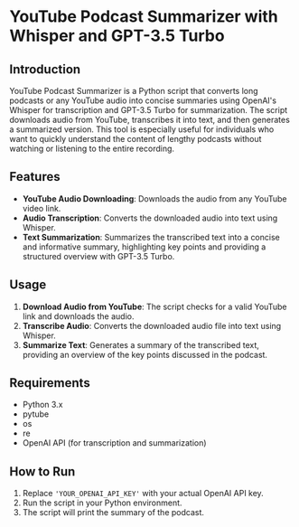 # YouTube Podcast Summarizer with Whisper and GPT-3.5 Turbo

## Introduction

YouTube Podcast Summarizer is a Python script that converts long podcasts or any YouTube audio into concise summaries using OpenAI's Whisper for transcription and GPT-3.5 Turbo for summarization. The script downloads audio from YouTube, transcribes it into text, and then generates a summarized version. This tool is especially useful for individuals who want to quickly understand the content of lengthy podcasts without watching or listening to the entire recording.

## Features

- **YouTube Audio Downloading**: Downloads the audio from any YouTube video link.
- **Audio Transcription**: Converts the downloaded audio into text using Whisper.
- **Text Summarization**: Summarizes the transcribed text into a concise and informative summary, highlighting key points and providing a structured overview with GPT-3.5 Turbo.

## Usage

1. **Download Audio from YouTube**: The script checks for a valid YouTube link and downloads the audio.
2. **Transcribe Audio**: Converts the downloaded audio file into text using Whisper.
3. **Summarize Text**: Generates a summary of the transcribed text, providing an overview of the key points discussed in the podcast.

## Requirements

- Python 3.x
- pytube
- os
- re
- OpenAI API (for transcription and summarization)

## How to Run

1. Replace `'YOUR_OPENAI_API_KEY'` with your actual OpenAI API key.
2. Run the script in your Python environment.
3. The script will print the summary of the podcast.
